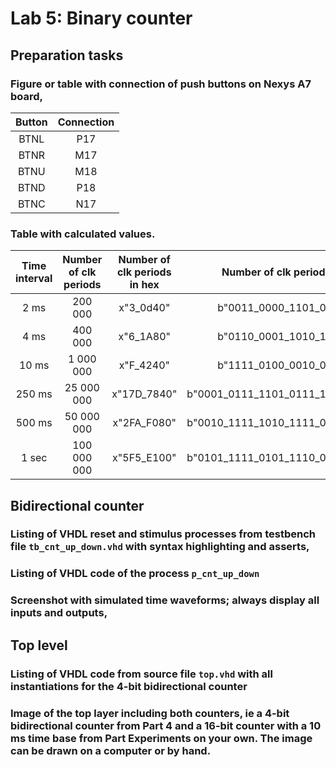 # Lab 5: Binary counter

## Preparation tasks
### Figure or table with connection of push buttons on Nexys A7 board,
 |**Button**  | **Connection** |  
 | :-: 	      |    :-:         |  
 | BTNL       |      P17       |   
 | BTNR       |      M17       |  
 | BTNU       |      M18       | 
 | BTND       |      P18       |  
 | BTNC       |      N17       | 

### Table with calculated values.

   | **Time interval** | **Number of clk periods** | **Number of clk periods in hex** | **Number of clk periods in binary** |
   | :-: | :-: | :-: | :-: |
   | 2&nbsp;ms   | 200 000 |x"3_0d40" | b"0011_0000_1101_0100_0000"|
   | 4&nbsp;ms   | 400 000 |x"6_1A80" |	b"0110_0001_1010_1000_0000"|
   | 10&nbsp;ms  |1 000 000|x"F_4240" |	b"1111_0100_0010_0100_0000"|
   | 250&nbsp;ms |25 000 000|x"17D_7840"|b"0001_0111_1101_0111_1000_0100_0000"|
   | 500&nbsp;ms |50 000 000|x"2FA_F080"|b"0010_1111_1010_1111_0000_1000_0000"|
   | 1&nbsp;sec  |100 000 000|x"5F5_E100"| b"0101_1111_0101_1110_0001_0000_0000"|
## Bidirectional counter
### Listing of VHDL reset and stimulus processes from testbench file `tb_cnt_up_down.vhd` with syntax highlighting and asserts,
### Listing of VHDL code of the process `p_cnt_up_down`
### Screenshot with simulated time waveforms; always display all inputs and outputs,
## Top level
### Listing of VHDL code from source file `top.vhd` with all instantiations for the 4-bit bidirectional counter
### Image of the top layer including both counters, ie a 4-bit bidirectional counter from Part 4 and a 16-bit counter with a 10 ms time base from Part Experiments on your own. The image can be drawn on a computer or by hand.
